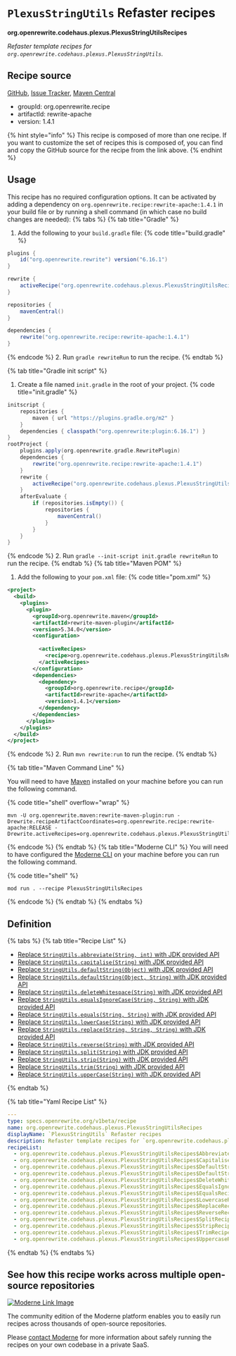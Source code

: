 # `PlexusStringUtils` Refaster recipes

**org.openrewrite.codehaus.plexus.PlexusStringUtilsRecipes**

_Refaster template recipes for `org.openrewrite.codehaus.plexus.PlexusStringUtils`._

## Recipe source

[GitHub](https://github.com/openrewrite/rewrite-apache/blob/main/src/main/java/org/openrewrite/codehaus/plexus/PlexusStringUtils.java), [Issue Tracker](https://github.com/openrewrite/rewrite-apache/issues), [Maven Central](https://central.sonatype.com/artifact/org.openrewrite.recipe/rewrite-apache/1.4.1/jar)

* groupId: org.openrewrite.recipe
* artifactId: rewrite-apache
* version: 1.4.1

{% hint style="info" %}
This recipe is composed of more than one recipe. If you want to customize the set of recipes this is composed of, you can find and copy the GitHub source for the recipe from the link above.
{% endhint %}

## Usage

This recipe has no required configuration options. It can be activated by adding a dependency on `org.openrewrite.recipe:rewrite-apache:1.4.1` in your build file or by running a shell command (in which case no build changes are needed): 
{% tabs %}
{% tab title="Gradle" %}
1. Add the following to your `build.gradle` file:
{% code title="build.gradle" %}
```groovy
plugins {
    id("org.openrewrite.rewrite") version("6.16.1")
}

rewrite {
    activeRecipe("org.openrewrite.codehaus.plexus.PlexusStringUtilsRecipes")
}

repositories {
    mavenCentral()
}

dependencies {
    rewrite("org.openrewrite.recipe:rewrite-apache:1.4.1")
}
```
{% endcode %}
2. Run `gradle rewriteRun` to run the recipe.
{% endtab %}

{% tab title="Gradle init script" %}
1. Create a file named `init.gradle` in the root of your project.
{% code title="init.gradle" %}
```groovy
initscript {
    repositories {
        maven { url "https://plugins.gradle.org/m2" }
    }
    dependencies { classpath("org.openrewrite:plugin:6.16.1") }
}
rootProject {
    plugins.apply(org.openrewrite.gradle.RewritePlugin)
    dependencies {
        rewrite("org.openrewrite.recipe:rewrite-apache:1.4.1")
    }
    rewrite {
        activeRecipe("org.openrewrite.codehaus.plexus.PlexusStringUtilsRecipes")
    }
    afterEvaluate {
        if (repositories.isEmpty()) {
            repositories {
                mavenCentral()
            }
        }
    }
}
```
{% endcode %}
2. Run `gradle --init-script init.gradle rewriteRun` to run the recipe.
{% endtab %}
{% tab title="Maven POM" %}
1. Add the following to your `pom.xml` file:
{% code title="pom.xml" %}
```xml
<project>
  <build>
    <plugins>
      <plugin>
        <groupId>org.openrewrite.maven</groupId>
        <artifactId>rewrite-maven-plugin</artifactId>
        <version>5.34.0</version>
        <configuration>
          
          <activeRecipes>
            <recipe>org.openrewrite.codehaus.plexus.PlexusStringUtilsRecipes</recipe>
          </activeRecipes>
        </configuration>
        <dependencies>
          <dependency>
            <groupId>org.openrewrite.recipe</groupId>
            <artifactId>rewrite-apache</artifactId>
            <version>1.4.1</version>
          </dependency>
        </dependencies>
      </plugin>
    </plugins>
  </build>
</project>
```
{% endcode %}
2. Run `mvn rewrite:run` to run the recipe.
{% endtab %}

{% tab title="Maven Command Line" %}

You will need to have [Maven](https://maven.apache.org/download.cgi) installed on your machine before you can run the following command.

{% code title="shell" overflow="wrap" %}
```shell
mvn -U org.openrewrite.maven:rewrite-maven-plugin:run -Drewrite.recipeArtifactCoordinates=org.openrewrite.recipe:rewrite-apache:RELEASE -Drewrite.activeRecipes=org.openrewrite.codehaus.plexus.PlexusStringUtilsRecipes 
```
{% endcode %}
{% endtab %}
{% tab title="Moderne CLI" %}
You will need to have configured the [Moderne CLI](https://docs.moderne.io/moderne-cli/cli-intro) on your machine before you can run the following command.

{% code title="shell" %}
```shell
mod run . --recipe PlexusStringUtilsRecipes
```
{% endcode %}
{% endtab %}
{% endtabs %}

## Definition

{% tabs %}
{% tab title="Recipe List" %}
* [Replace `StringUtils.abbreviate(String, int)` with JDK provided API](../../codehaus/plexus/plexusstringutilsrecipes$abbreviaterecipe.md)
* [Replace `StringUtils.capitalise(String)` with JDK provided API](../../codehaus/plexus/plexusstringutilsrecipes$capitaliserecipe.md)
* [Replace `StringUtils.defaultString(Object)` with JDK provided API](../../codehaus/plexus/plexusstringutilsrecipes$defaultstringrecipe.md)
* [Replace `StringUtils.defaultString(Object, String)` with JDK provided API](../../codehaus/plexus/plexusstringutilsrecipes$defaultstringfallbackrecipe.md)
* [Replace `StringUtils.deleteWhitespace(String)` with JDK provided API](../../codehaus/plexus/plexusstringutilsrecipes$deletewhitespacerecipe.md)
* [Replace `StringUtils.equalsIgnoreCase(String, String)` with JDK provided API](../../codehaus/plexus/plexusstringutilsrecipes$equalsignorecaserecipe.md)
* [Replace `StringUtils.equals(String, String)` with JDK provided API](../../codehaus/plexus/plexusstringutilsrecipes$equalsrecipe.md)
* [Replace `StringUtils.lowerCase(String)` with JDK provided API](../../codehaus/plexus/plexusstringutilsrecipes$lowercaserecipe.md)
* [Replace `StringUtils.replace(String, String, String)` with JDK provided API](../../codehaus/plexus/plexusstringutilsrecipes$replacerecipe.md)
* [Replace `StringUtils.reverse(String)` with JDK provided API](../../codehaus/plexus/plexusstringutilsrecipes$reverserecipe.md)
* [Replace `StringUtils.split(String)` with JDK provided API](../../codehaus/plexus/plexusstringutilsrecipes$splitrecipe.md)
* [Replace `StringUtils.strip(String)` with JDK provided API](../../codehaus/plexus/plexusstringutilsrecipes$striprecipe.md)
* [Replace `StringUtils.trim(String)` with JDK provided API](../../codehaus/plexus/plexusstringutilsrecipes$trimrecipe.md)
* [Replace `StringUtils.upperCase(String)` with JDK provided API](../../codehaus/plexus/plexusstringutilsrecipes$uppercaserecipe.md)

{% endtab %}

{% tab title="Yaml Recipe List" %}
```yaml
---
type: specs.openrewrite.org/v1beta/recipe
name: org.openrewrite.codehaus.plexus.PlexusStringUtilsRecipes
displayName: `PlexusStringUtils` Refaster recipes
description: Refaster template recipes for `org.openrewrite.codehaus.plexus.PlexusStringUtils`.
recipeList:
  - org.openrewrite.codehaus.plexus.PlexusStringUtilsRecipes$AbbreviateRecipe
  - org.openrewrite.codehaus.plexus.PlexusStringUtilsRecipes$CapitaliseRecipe
  - org.openrewrite.codehaus.plexus.PlexusStringUtilsRecipes$DefaultStringRecipe
  - org.openrewrite.codehaus.plexus.PlexusStringUtilsRecipes$DefaultStringFallbackRecipe
  - org.openrewrite.codehaus.plexus.PlexusStringUtilsRecipes$DeleteWhitespaceRecipe
  - org.openrewrite.codehaus.plexus.PlexusStringUtilsRecipes$EqualsIgnoreCaseRecipe
  - org.openrewrite.codehaus.plexus.PlexusStringUtilsRecipes$EqualsRecipe
  - org.openrewrite.codehaus.plexus.PlexusStringUtilsRecipes$LowercaseRecipe
  - org.openrewrite.codehaus.plexus.PlexusStringUtilsRecipes$ReplaceRecipe
  - org.openrewrite.codehaus.plexus.PlexusStringUtilsRecipes$ReverseRecipe
  - org.openrewrite.codehaus.plexus.PlexusStringUtilsRecipes$SplitRecipe
  - org.openrewrite.codehaus.plexus.PlexusStringUtilsRecipes$StripRecipe
  - org.openrewrite.codehaus.plexus.PlexusStringUtilsRecipes$TrimRecipe
  - org.openrewrite.codehaus.plexus.PlexusStringUtilsRecipes$UppercaseRecipe

```
{% endtab %}
{% endtabs %}

## See how this recipe works across multiple open-source repositories

[![Moderne Link Image](/.gitbook/assets/ModerneRecipeButton.png)](https://app.moderne.io/recipes/org.openrewrite.codehaus.plexus.PlexusStringUtilsRecipes)

The community edition of the Moderne platform enables you to easily run recipes across thousands of open-source repositories.

Please [contact Moderne](https://moderne.io/product) for more information about safely running the recipes on your own codebase in a private SaaS.
